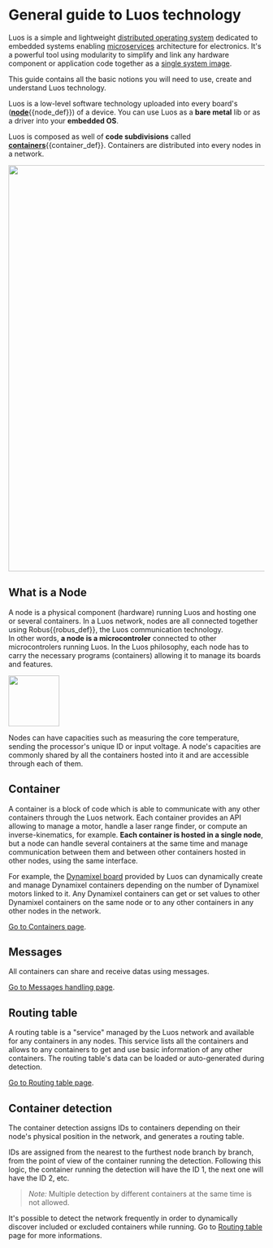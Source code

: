 # General guide to Luos technology

Luos is a simple and lightweight <a href="https://en.wikipedia.org/wiki/Distributed_operating_system" target="_blank">distributed operating system</a> dedicated to embedded systems enabling <a href="https://en.wikipedia.org/wiki/Microservices" target="_blank">microservices</a> architecture for electronics. It's a powerful tool using modularity to simplify and link any hardware component or application code together as a <a href="https://en.wikipedia.org/wiki/Single_system_image" target="_blank">single system image</a>.

This guide contains all the basic notions you will need to use, create and understand Luos technology.

Luos is a low-level software technology uploaded into every board's (<span class="cust_tooltip">[**node**](#what-is-a-node)<span class="cust_tooltiptext">{{node_def}}</span></span>) of a device.
You can use Luos as a **bare metal** lib or as a driver into your **embedded OS**.

Luos is composed as well of **code subdivisions** called <span class="cust_tooltip">[**containers**](#container)<span class="cust_tooltiptext">{{container_def}}</span></span>. Containers are distributed into every nodes in a network.

<a href="/_assets/img/feature-container-node-board.jpg" target="_blank"><img src="/_assets/img/feature-container-node-board.jpg" width="800px" /></a>

## What is a Node
A node is a physical component (hardware) running Luos and hosting one or several containers. In a Luos network, nodes are all connected together using <span class="cust_tooltip">Robus<span class="cust_tooltiptext">{{robus_def}}</span></span>, the Luos communication technology.<br/>In other words, **a node is a microcontroler** connected to other microcontrolers running Luos.
In the Luos philosophy, each node has to carry the necessary programs (containers) allowing it to manage its boards and features.

<img src="/_assets/img/MCU-luos.png" height="100px" />

Nodes can have capacities such as measuring the core temperature, sending the processor's unique ID or input voltage. A node's capacities are commonly shared by all the containers hosted into it and are accessible through each of them.

## Container
A container is a block of code which is able to communicate with any other containers through the Luos network. Each container provides an API allowing to manage a motor, handle a laser range finder, or compute an inverse-kinematics, for example.
**Each container is hosted in a single node**, but a node can handle several containers at the same time and manage communication between them and between other containers hosted in other nodes, using the same interface.

For example, the [Dynamixel board]({{boards_path}}/dxl.md) provided by Luos can dynamically create and manage Dynamixel containers depending on the number of Dynamixel motors linked to it. Any Dynamixel containers can get or set values to other Dynamixel containers on the same node or to any other containers in any other nodes in the network.

[Go to Containers page](/pages/low/containers.md).

## Messages
All containers can share and receive datas using messages.

[Go to Messages handling page](/pages/low/containers/msg-handling.md).

## Routing table
A routing table is a "service" managed by the Luos network and available for any containers in any nodes. This service lists all the containers and allows to any containers to get and use basic information of any other containers. The routing table's data can be loaded or auto-generated during detection.

[Go to Routing table page](/pages/low/containers/routing-table.md).

## Container detection
The container detection assigns IDs to containers depending on their node's physical position in the network, and generates a routing table.

IDs are assigned from the nearest to the furthest node branch by branch, from the point of view of the container running the detection. Following this logic, the container running the detection will have the ID 1, the next one will have the ID 2, etc.

> *Note:* Multiple detection by different containers at the same time is not allowed.

It's possible to detect the network frequently in order to dynamically discover included or excluded containers while running. Go to [Routing table](/pages/low/containers/routing-table.md) page for more informations.


